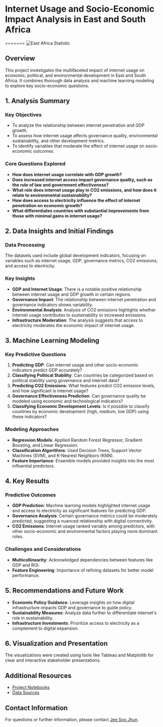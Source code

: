 # Internet Usage and Socio-Economic Impact Analysis in East and South Africa
=======
![East Africa Statistic](https://worldbank.scene7.com/is/image/worldbankprod/afe-digital-transformation?wid=780&hei=439&qlt=85,0&resMode=sharp)

## Overview

This project investigates the multifaceted impact of internet usage on economic, political, and environmental development in East and South Africa. It combines thorough data analysis and machine learning modeling to explore key socio-economic questions.

## 1. Analysis Summary

### Key Objectives
- To analyze the relationship between internet penetration and GDP growth.
- To assess how internet usage affects governance quality, environmental sustainability, and other development metrics.
- To identify variables that moderate the effect of internet usage on socio-economic outcomes.

### Core Questions Explored
- **How does internet usage correlate with GDP growth?**
- **Does increased internet access impact governance quality, such as the rule of law and government effectiveness?**
- **What role does internet usage play in CO2 emissions, and how does it relate to environmental sustainability?**
- **How does access to electricity influence the effect of internet penetration on economic growth?**
- **What differentiates countries with substantial improvements from those with minimal gains in internet usage?**

## 2. Data Insights and Initial Findings

### Data Processing
The datasets used include global development indicators, focusing on variables such as internet usage, GDP, governance metrics, CO2 emissions, and access to electricity.

### Key Insights
- **GDP and Internet Usage**: There is a notable positive relationship between internet usage and GDP growth in certain regions.
- **Governance Impact**: The relationship between internet penetration and governance indicators shows variability.
- **Environmental Analysis**: Analysis of CO2 emissions highlights whether internet usage contributes to sustainability or increased emissions.
- **Infrastructure Moderation**: The analysis suggests that access to electricity moderates the economic impact of internet usage.

## 3. Machine Learning Modeling

### Key Predictive Questions
1. **Predicting GDP**: Can internet usage and other socio-economic indicators predict GDP accurately?
2. **Classifying Political Stability**: Can countries be categorized based on political stability using governance and internet data?
3. **Predicting CO2 Emissions**: What features predict CO2 emission levels, and how significant is internet usage?
4. **Governance Effectiveness Prediction**: Can governance quality be modeled using economic and technological indicators?
5. **Classifying Economic Development Levels**: Is it possible to classify countries by economic development (high, medium, low GDP) using these indicators?

### Modeling Approaches
- **Regression Models**: Applied Random Forest Regressor, Gradient Boosting, and Linear Regression.
- **Classification Algorithms**: Used Decision Trees, Support Vector Machines (SVM), and K-Nearest Neighbors (KNN).
- **Feature Importance**: Ensemble models provided insights into the most influential predictors.

## 4. Key Results

### Predictive Outcomes
- **GDP Prediction**: Machine learning models highlighted internet usage and access to electricity as significant features for predicting GDP.
- **Governance Analysis**: Certain governance metrics could be moderately predicted, suggesting a nuanced relationship with digital connectivity.
- **CO2 Emissions**: Internet usage ranked variably among predictors, with other socio-economic and environmental factors playing more dominant roles.

### Challenges and Considerations
- **Multicollinearity**: Acknowledged dependencies between features like GDP and ROI.
- **Feature Engineering**: Importance of refining datasets for better model performance.

## 5. Recommendations and Future Work

- **Economic Policy Guidance**: Leverage insights on how digital infrastructure impacts GDP and governance to guide policy.
- **Sustainability Measures**: Analyze data further to differentiate internet's role in sustainability.
- **Infrastructure Investments**: Prioritize access to electricity as a complement to digital expansion.

## 6. Visualization and Presentation

The visualizations were created using tools like Tableau and Matplotlib for clear and interactive stakeholder presentations.

## Additional Resources
- [Project Notebooks](link/to/notebooks)
- [Data Sources](https://www.kaggle.com/code/timmofeyy/world-bank-eda-scatter-plots/input)

## Contact Information
For questions or further information, please contact [Jee Soo Jhun](mailto:yyyu0808@gmail.com).
